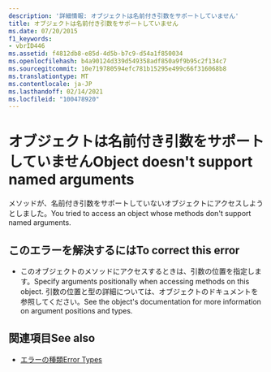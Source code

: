 ```yaml
---
description: '詳細情報: オブジェクトは名前付き引数をサポートしていません'
title: オブジェクトは名前付き引数をサポートしていません
ms.date: 07/20/2015
f1_keywords:
- vbrID446
ms.assetid: f4812db8-e85d-4d5b-b7c9-d54a1f850034
ms.openlocfilehash: b4a90124d339d549358adf850a9f9b95c2f134c7
ms.sourcegitcommit: 10e719780594efc781b15295e499c66f316068b8
ms.translationtype: MT
ms.contentlocale: ja-JP
ms.lasthandoff: 02/14/2021
ms.locfileid: "100478920"
---
```

# <a name="object-doesnt-support-named-arguments"></a><span data-ttu-id="31409-103">オブジェクトは名前付き引数をサポートしていません</span><span class="sxs-lookup"><span data-stu-id="31409-103">Object doesn't support named arguments</span></span>

<span data-ttu-id="31409-104">メソッドが、名前付き引数をサポートしていないオブジェクトにアクセスしようとしました。</span><span class="sxs-lookup"><span data-stu-id="31409-104">You tried to access an object whose methods don't support named arguments.</span></span>  
  
## <a name="to-correct-this-error"></a><span data-ttu-id="31409-105">このエラーを解決するには</span><span class="sxs-lookup"><span data-stu-id="31409-105">To correct this error</span></span>  
  
- <span data-ttu-id="31409-106">このオブジェクトのメソッドにアクセスするときは、引数の位置を指定します。</span><span class="sxs-lookup"><span data-stu-id="31409-106">Specify arguments positionally when accessing methods on this object.</span></span> <span data-ttu-id="31409-107">引数の位置と型の詳細については、オブジェクトのドキュメントを参照してください。</span><span class="sxs-lookup"><span data-stu-id="31409-107">See the object's documentation for more information on argument positions and types.</span></span>  
  
## <a name="see-also"></a><span data-ttu-id="31409-108">関連項目</span><span class="sxs-lookup"><span data-stu-id="31409-108">See also</span></span>

- [<span data-ttu-id="31409-109">エラーの種類</span><span class="sxs-lookup"><span data-stu-id="31409-109">Error Types</span></span>](../programming-guide/language-features/error-types.md)
